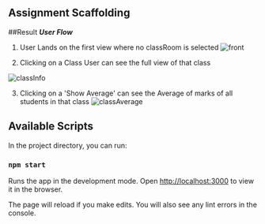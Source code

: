 ## Assignment Scaffolding

##Result
***User Flow***

1. User Lands on the first view where no classRoom is selected
![front](https://user-images.githubusercontent.com/28656259/63886555-5f552a00-c9f8-11e9-928e-d49f8c68696f.PNG)


2. Clicking on a Class User can see the full view of that class

![classInfo](https://user-images.githubusercontent.com/28656259/63886587-798f0800-c9f8-11e9-8a60-df3b4983ce41.PNG)


3. Clicking on a 'Show Average' can see the Average of marks of all students in that class
![classAverage](https://user-images.githubusercontent.com/28656259/63886602-7e53bc00-c9f8-11e9-9c38-1de2e2d0ae30.PNG)

## Available Scripts

In the project directory, you can run:

### `npm start`

Runs the app in the development mode.
Open [http://localhost:3000](http://localhost:3000) to view it in the browser.

The page will reload if you make edits.
You will also see any lint errors in the console.
